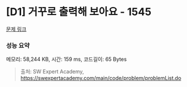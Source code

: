 # [D1] 거꾸로 출력해 보아요 - 1545 

[문제 링크](https://swexpertacademy.com/main/code/problem/problemDetail.do?contestProbId=AV2gbY0qAAQBBAS0) 

### 성능 요약

메모리: 58,244 KB, 시간: 159 ms, 코드길이: 65 Bytes



> 출처: SW Expert Academy, https://swexpertacademy.com/main/code/problem/problemList.do